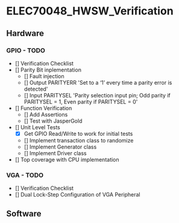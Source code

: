 # ELEC70048_HWSW_Verification

## Hardware

### GPIO - TODO

- [] Verification Checklist
- [] Parity Bit inplementation
    - [] Fault injection
    - [] Output PARITYERR 'Set to a ‘1’ every time a parity error is detected'
    - [] Input PARITYSEL 'Parity selection input pin;
                            Odd parity if PARITYSEL = 1,
                            Even parity if PARITYSEL = 0'
- [] Function Verification
    - [] Add Assertions
    - [] Test with JasperGold
- [] Unit Level Tests
    - [x] Get GPIO Read/Write to work for initial tests
    - [] Implement transaction class to randomize
    - [] Implement Generator class
    - [] Implement Driver class
- [] Top coverage with CPU implementation 
 
### VGA - TODO

- [] Verification Checklist
- [] Dual Lock-Step Configuration of VGA Peripheral

## Software
